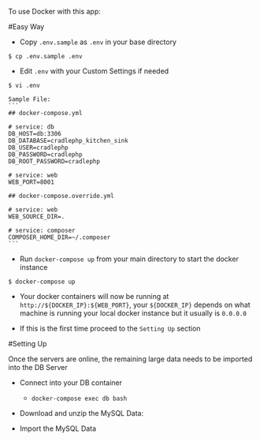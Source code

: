 To use Docker with this app:

#Easy Way

- Copy `.env.sample` as `.env` in your base directory

`$ cp .env.sample .env`

- Edit `.env` with your Custom Settings if needed

`$ vi .env`

	Sample File:
	```
	## docker-compose.yml

	# service: db
	DB_HOST=db:3306
	DB_DATABASE=cradlephp_kitchen_sink
	DB_USER=cradlephp
	DB_PASSWORD=cradlephp
	DB_ROOT_PASSWORD=cradlephp

	# service: web
	WEB_PORT=8001

	## docker-compose.override.yml

	# service: web
	WEB_SOURCE_DIR=.

	# service: composer
	COMPOSER_HOME_DIR=~/.composer
	```

- Run `docker-compose up` from your main directory to start the docker instance

`$ docker-compose up`

- Your docker containers will now be running at `http://${DOCKER_IP}:${WEB_PORT}`, your `${DOCKER_IP}` depends on what machine is running your local docker instance but it usually is `0.0.0.0`

- If this is the first time proceed to the `Setting Up` section

#Setting Up

Once the servers are online, the remaining large data needs to be imported into the DB Server

- Connect into your DB container
  * `docker-compose exec db bash`

- Download and unzip the MySQL Data:

- Import the MySQL Data
